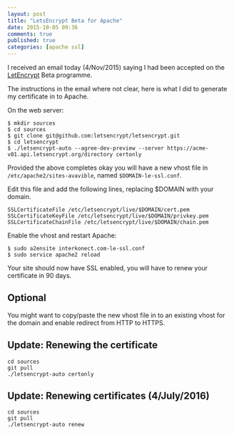 ```yaml
---
layout: post
title: "LetsEncrypt Beta for Apache"
date: 2015-10-05 09:36
comments: true
published: true
categories: [apache ssl]
---
```


I received an email today (4/Nov/2015) saying I had been accepted on the [LetEncrypt](https://letsencrypt.org/) Beta programme.

The instructions in the email where not clear, here is what I did to generate my certificate in to Apache.

<!--more-->

On the web server:

```
$ mkdir sources
$ cd sources
$ git clone git@github.com:letsencrypt/letsencrypt.git
$ cd letsencrypt
$ ./letsencrypt-auto --agree-dev-preview --server https://acme-v01.api.letsencrypt.org/directory certonly
```

Provided the above completes okay you will have a new vhost file in `/etc/apache2/sites-avavible`, named `$DOMAIN-le-ssl.conf`.

Edit this file and add the following lines, replacing $DOMAIN with your domain.

```
SSLCertificateFile /etc/letsencrypt/live/$DOMAIN/cert.pem
SSLCertificateKeyFile /etc/letsencrypt/live/$DOMAIN/privkey.pem
SSLCertificateChainFile /etc/letsencrypt/live/$DOMAIN/chain.pem
```

Enable the vhost and restart Apache:

```
$ sudo a2ensite interkonect.com-le-ssl.conf
$ sudo service apache2 reload
```

Your site should now have SSL enabled, you will have to renew your certificate in 90 days.

## Optional

You might want to copy/paste the new vhost file in to an existing vhost for the
domain and enable redirect from HTTP to HTTPS.

## Update: Renewing the certificate

```
cd sources
git pull
./letsencrypt-auto certonly
```

## Update: Renewing certificates (4/July/2016)

```
cd sources
git pull
./letsencrypt-auto renew
```
